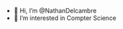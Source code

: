 - 👋 Hi, I’m @NathanDelcambre
- 👀 I’m interested in Compter Science

<!---
NathanDelcambre/NathanDelcambre is a ✨ special ✨ repository because its `README.md` (this file) appears on your GitHub profile.
You can click the Preview link to take a look at your changes.
--->
